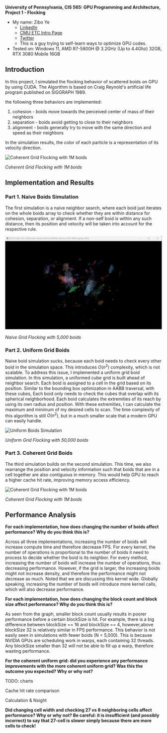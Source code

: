 **University of Pennsylvania, CIS 565: GPU Programming and Architecture,
Project 1 - Flocking**

* My name: Zibo Ye
  * [LinkedIn](https://www.linkedin.com/in/zibo-ye/)
  * [CMU ETC Intro Page](https://www.etc.cmu.edu/blog/author/ziboy/)
  * [Twitter](https://twitter.com/zibo_ye)
  * This is a guy trying to self-learn ways to optimize GPU codes.
* Tested on: Windows 11, AMD R7-5800H @ 3.2GHz (Up to 4.4Ghz) 32GB, RTX 3080 Mobile 16GB

## Introduction

In this project, I simulated the flocking behavior of scattered boids on GPU by using CUDA.
The Algorithm is based on Craig Reynold's artificial life program published on SIGGRAPH 1989.

the following three behaviors are implemented:

1. cohesion - boids move towards the perceived center of mass of their neighbors
2. separation - boids avoid getting to close to their neighbors
3. alignment - boids generally try to move with the same direction and speed as their neighbors

In the simulation results, the color of each particle is a representation of its velocity direction.

![Coherent Grid Flocking with 1M boids](results\coherent_grid_1M_short.gif)

_Coherent Grid Flocking with 1M boids_

## Implementation and Results
### Part 1. Naive Boids Simulation

The first simulation is a naive neighbor search, where each boid just iterates on the whole boids array to check whether they are within distance for cohesion, separation, or alignment. If a non-self boid is within any such distance, then its position and velocity will be taken into account for the respective rule. 

![Naive Boids Simulation](results\naive_5k.gif)

_Naive Grid Flocking with 5,000 boids_

### Part 2. Uniform Grid Boids

Naive boid simulation sucks, because each boid needs to check every other boid in the simulation space. This introduces $O(n^2)$ complexity, which is not scalable. To address this issue, I implemented a uniform grid boid simulation. In this simulation, a uniformed cube grid is built ahead of neighbor search. Each boid is assigned to a cell in the grid based on its position. Similar to the bounding box optimization in AABB traversal, with these cubes, Each boid only needs to check the cubes that overlap with its spherical neighborhood. Each boid calculates the extremities of its reach by using its own radius and position. With these extremities, I can calculate the maximum and minimum of my desired cells to scan. The time complexity of this algorithm is still $O(n^2)$, but in a much smaller scale that a modern GPU can easily handle.

![Uniform Boids Simulation](results\scattered_50k.gif)

_Uniform Grid Flocking with 50,000 boids_

### Part 3. Coherent Grid Boids

The third simulation builds on the second simulation. This time, we also rearrange the position and velocity information such that boids that are in a cell together are also contiguous in memory. This would help GPU to reach a higher cache hit rate, improving memory access efficiency.

![Coherent Grid Flocking with 1M boids](results\coherent_grid_1M_short.gif)

_Coherent Grid Flocking with 1M boids_

## Performance Analysis

**For each implementation, how does changing the number of boids affect performance? Why do you think this is?**

Across all three implementations, increasing the number of boids will increase compute time and therefore decrease FPS. For every kernel, the number of operations is proportional to the number of boids it need to process to decide whether the boid is its neighbor. For every method, increasing the number of boids will increase the number of operations, thus decreasing performance. However, if the grid is larger, the increasing boids might not increase density, and therefore the performance might not decrease as much. Noted that we are discussing this kernel wide. Globally speaking, increasing the number of boids will introduce more kernel calls, which will also decrease performance.

**For each implementation, how does changing the block count and block size affect performance? Why do you think this is?**

As seen from the graph, smaller block count usually results in poorer performance before a certain blockSize is hit. For example, there is a big difference between blockSize == 16 and blockSize == 4, however,above blockSize 32 is relatively similar in FPS performance. This behavior is not easily seen in simulations with fewer boids (N = 5,000). This is because NVIDIA GPUs are scheduling work in warps, each containing 32 threads. Any blockSize smaller than 32 will not be able to fill up a warp, therefore wasting performance.

**For the coherent uniform grid: did you experience any performance improvements with the more coherent uniform grid? Was this the outcome you expected? Why or why not?**

TODO: charts

Cache hit rate comparison

Calculation & Nsight

**Did changing cell width and checking 27 vs 8 neighboring cells affect performance? Why or why not? Be careful: it is insufficient (and possibly incorrect) to say that 27-cell is slower simply because there are more cells to check!**
